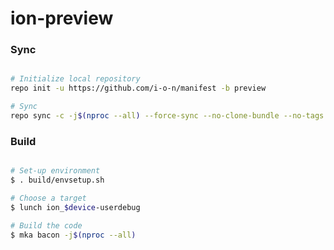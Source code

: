# ion-preview #

### Sync ###
```bash

# Initialize local repository
repo init -u https://github.com/i-o-n/manifest -b preview

# Sync
repo sync -c -j$(nproc --all) --force-sync --no-clone-bundle --no-tags

```

### Build ###
```bash

# Set-up environment
$ . build/envsetup.sh

# Choose a target
$ lunch ion_$device-userdebug

# Build the code
$ mka bacon -j$(nproc --all)

```
